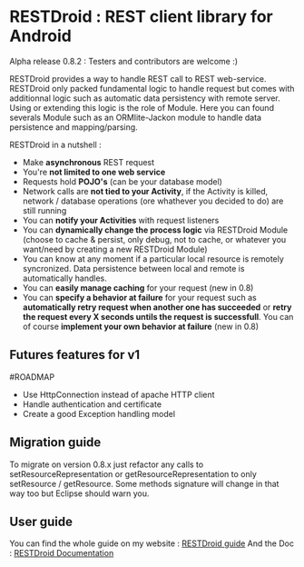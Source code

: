 RESTDroid : REST client library for Android
===========================================

Alpha release 0.8.2 : Testers and contributors are welcome :)

RESTDroid provides a way to handle REST call to REST web-service. RESTDroid only packed fundamental logic to handle request but comes with additionnal logic such as automatic data persistency with remote server. Using or extending this logic is the role of Module. Here you can found severals Module such as an ORMlite-Jackon module to handle data persistence and mapping/parsing.

RESTDroid in a nutshell :

*	Make __asynchronous__ REST request
*	You're __not limited to one web service__
*	Requests hold __POJO's__ (can be your database model)
*	Network calls are __not tied to your Activity__, if the Activity is killed, network / database operations (ore whathever you decided to do) are still running
*	You can __notify your Activities__ with request listeners
*	You can __dynamically change the process logic__ via RESTDroid Module (choose to cache & persist, only debug, not to cache, or whatever you want/need by creating a new RESTDroid Module)
*	You can know at any moment if a particular local resource is remotely syncronized. Data persistence between local and remote is automatically handles.
*	You can __easily manage caching__ for your request (new in 0.8)
*	You can __specify a behavior at failure__ for your request such as __automatically retry request when another one has succeeded__ or __retry the request every X seconds untils the request is successfull__. You can of course __implement your own behavior at failure__ (new in 0.8)

Futures features for v1
----------------

#ROADMAP

*	Use HttpConnection instead of apache HTTP client
*	Handle authentication and certificate
*	Create a good Exception handling model

Migration guide
---------------

To migrate on version 0.8.x just refactor any calls to setResourceRepresentation or getResourceRepresentation to only setResource / getResource. Some methods signature will change in that way too but Eclipse should warn you.

User guide
----------

You can find the whole guide on my website : [RESTDroid guide](http://pcreations.fr/me/restdroid-guides)
And the Doc : [RESTDroid Documentation](http://pcreations.fr/RESTDroid/doc/)
